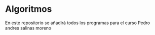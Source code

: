 # Algoritmos
En este repositorio se añadirá todos los programas para el curso
Pedro andres salinas moreno
